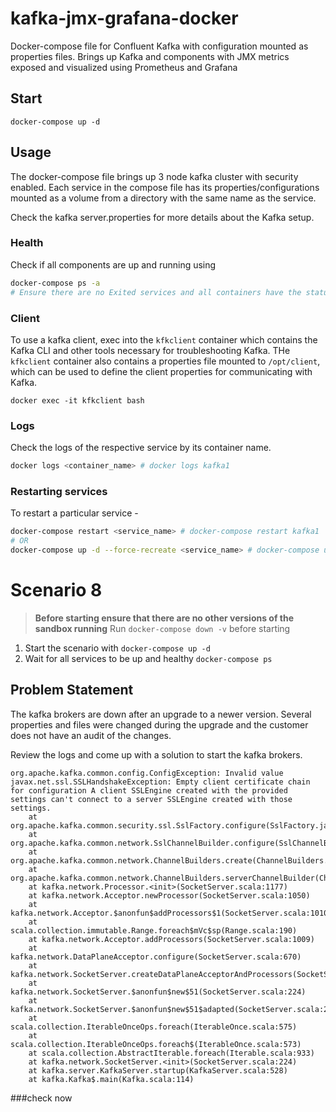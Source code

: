# kafka-jmx-grafana-docker

Docker-compose file for Confluent Kafka with configuration mounted as properties files. Brings up Kafka and components with JMX metrics exposed and visualized using Prometheus and Grafana

## Start

```
docker-compose up -d
```

## Usage

The docker-compose file brings up 3 node kafka cluster with security enabled. Each service in the compose file has its properties/configurations mounted as a volume from a directory with the same name as the service.

Check the kafka server.properties for more details about the Kafka setup.

### Health

Check if all components are up and running using

```bash
docker-compose ps -a
# Ensure there are no Exited services and all containers have the status `Up`
```

### Client

To use a kafka client, exec into the `kfkclient` container which contains the Kafka CLI and other tools necessary for troubleshooting Kafka. THe `kfkclient` container also contains a properties file mounted to `/opt/client`, which can be used to define the client properties for communicating with Kafka.

```
docker exec -it kfkclient bash
```

### Logs

Check the logs of the respective service by its container name.

```bash
docker logs <container_name> # docker logs kafka1
```

### Restarting services

To restart a particular service - 

```bash
docker-compose restart <service_name> # docker-compose restart kafka1
# OR
docker-compose up -d --force-recreate <service_name> # docker-compose up -d --force-recreate kafka1
```

# Scenario 8

> **Before starting ensure that there are no other versions of the sandbox running**
> Run `docker-compose down -v` before starting

1. Start the scenario with `docker-compose up -d`
2. Wait for all services to be up and healthy `docker-compose ps`


## Problem Statement

The kafka brokers are down after an upgrade to a newer version. Several properties and files were changed during the upgrade and the customer does not have an audit of the changes.

Review the logs and come up with a solution to start the kafka brokers.

```
org.apache.kafka.common.config.ConfigException: Invalid value javax.net.ssl.SSLHandshakeException: Empty client certificate chain for configuration A client SSLEngine created with the provided settings can't connect to a server SSLEngine created with those settings.
	at org.apache.kafka.common.security.ssl.SslFactory.configure(SslFactory.java:103)
	at org.apache.kafka.common.network.SslChannelBuilder.configure(SslChannelBuilder.java:84)
	at org.apache.kafka.common.network.ChannelBuilders.create(ChannelBuilders.java:265)
	at org.apache.kafka.common.network.ChannelBuilders.serverChannelBuilder(ChannelBuilders.java:166)
	at kafka.network.Processor.<init>(SocketServer.scala:1177)
	at kafka.network.Acceptor.newProcessor(SocketServer.scala:1050)
	at kafka.network.Acceptor.$anonfun$addProcessors$1(SocketServer.scala:1010)
	at scala.collection.immutable.Range.foreach$mVc$sp(Range.scala:190)
	at kafka.network.Acceptor.addProcessors(SocketServer.scala:1009)
	at kafka.network.DataPlaneAcceptor.configure(SocketServer.scala:670)
	at kafka.network.SocketServer.createDataPlaneAcceptorAndProcessors(SocketServer.scala:278)
	at kafka.network.SocketServer.$anonfun$new$51(SocketServer.scala:224)
	at kafka.network.SocketServer.$anonfun$new$51$adapted(SocketServer.scala:224)
	at scala.collection.IterableOnceOps.foreach(IterableOnce.scala:575)
	at scala.collection.IterableOnceOps.foreach$(IterableOnce.scala:573)
	at scala.collection.AbstractIterable.foreach(Iterable.scala:933)
	at kafka.network.SocketServer.<init>(SocketServer.scala:224)
	at kafka.server.KafkaServer.startup(KafkaServer.scala:528)
	at kafka.Kafka$.main(Kafka.scala:114)
```

###check now